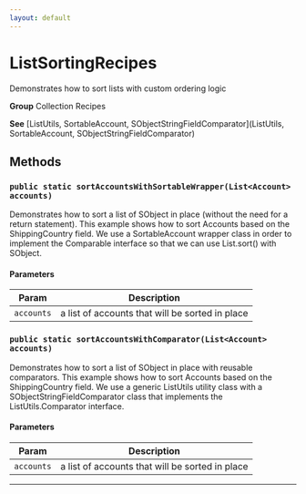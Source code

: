 ```yaml
---
layout: default
---
```

# ListSortingRecipes

Demonstrates how to sort lists with custom ordering logic


**Group** Collection Recipes


**See** [ListUtils, SortableAccount, SObjectStringFieldComparator](ListUtils, SortableAccount, SObjectStringFieldComparator)

## Methods
### `public static sortAccountsWithSortableWrapper(List<Account> accounts)`

Demonstrates how to sort a list of SObject in place (without the need for a return statement). This example shows how to sort Accounts based on the ShippingCountry field. We use a SortableAccount wrapper class in order to implement the Comparable interface so that we can use List.sort() with SObject.

#### Parameters

|Param|Description|
|---|---|
|`accounts`|a list of accounts that will be sorted in place|

### `public static sortAccountsWithComparator(List<Account> accounts)`

Demonstrates how to sort a list of SObject in place with reusable comparators. This example shows how to sort Accounts based on the ShippingCountry field. We use a generic ListUtils utility class with a SObjectStringFieldComparator class that implements the ListUtils.Comparator interface.

#### Parameters

|Param|Description|
|---|---|
|`accounts`|a list of accounts that will be sorted in place|

---
